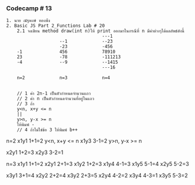 ### Codecamp # 13
    1. นาย ณัฐพงษ์ ทองพึง
    2. Basic JS Part 2_Functions Lab # 20
        2.1 จงเขียน method draw(int n)ให้ print ออกมาในกรณีที่ n มีค่าต่างๆได้ผลลัพธ์ดังนี้
                                        ---1
                        --1             --23
                        -23             -456
        -1              456             78910
        23              -78             -111213
        -4              --9             --1415
                                        ---16
                                  
        n=2             n=3             n=4


        // 1 ค่า 2n-1 เป็นตัวกำหนดจำนวนแถว
        // 2 ค่า n เป็นตัวกำหนดจำนวนที่อยู่ในแถว
        // 3 ถ้า  
        y<n, x+y <= n 
        || 
        y>n, y-x >= n
        ให้พิมพ์ - 
        // 4 ถ้าไม่ใช่ข้อ 3 ให้พิมพ์ b++ 
n=2
x1y1 1+1=2 y<n, x+y <= n
x1y3 3-1=2 y>n, y-x >= n

x2y1 1+2=3
x2y3 3-2=1

n=3
x1y1 1+1=2
x2y1 2+1=3
x1y2 1+2=3
x1y4 4-1=3
x1y5 5-1=4
x2y5 5-2=3

x3y1 3+1=4
x2y2 2+2=4
x3y2 2+3=5
x2y4 4-2=2
x3y4 4-3=1
x3y5 5-3=2